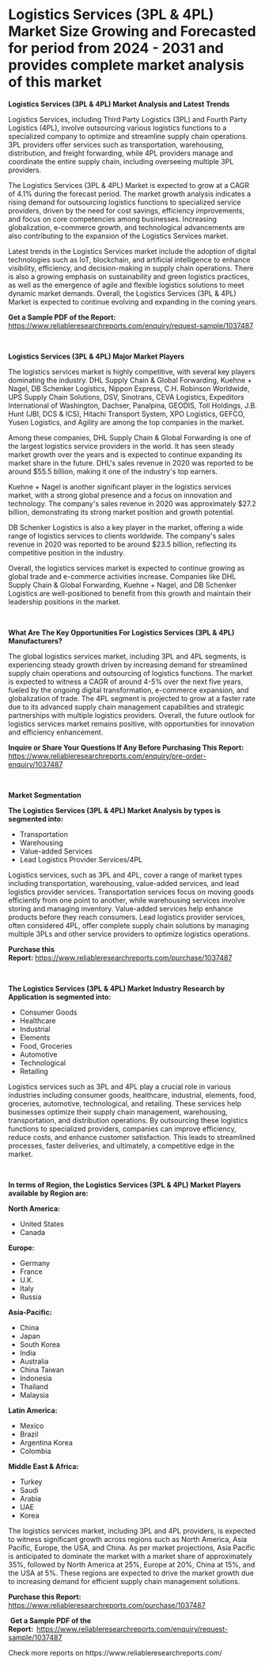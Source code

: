 <p><h1>Logistics Services (3PL & 4PL) Market Size Growing and Forecasted for period from 2024 - 2031 and provides complete market analysis of this market</h1></p><p><strong>Logistics Services (3PL & 4PL) Market Analysis and Latest Trends</strong></p>
<p><p>Logistics Services, including Third Party Logistics (3PL) and Fourth Party Logistics (4PL), involve outsourcing various logistics functions to a specialized company to optimize and streamline supply chain operations. 3PL providers offer services such as transportation, warehousing, distribution, and freight forwarding, while 4PL providers manage and coordinate the entire supply chain, including overseeing multiple 3PL providers.</p><p>The Logistics Services (3PL & 4PL) Market is expected to grow at a CAGR of 4.1% during the forecast period. The market growth analysis indicates a rising demand for outsourcing logistics functions to specialized service providers, driven by the need for cost savings, efficiency improvements, and focus on core competencies among businesses. Increasing globalization, e-commerce growth, and technological advancements are also contributing to the expansion of the Logistics Services market.</p><p>Latest trends in the Logistics Services market include the adoption of digital technologies such as IoT, blockchain, and artificial intelligence to enhance visibility, efficiency, and decision-making in supply chain operations. There is also a growing emphasis on sustainability and green logistics practices, as well as the emergence of agile and flexible logistics solutions to meet dynamic market demands. Overall, the Logistics Services (3PL & 4PL) Market is expected to continue evolving and expanding in the coming years.</p></p>
<p><strong>Get a Sample PDF of the Report:&nbsp;</strong> <a href="https://www.reliableresearchreports.com/enquiry/request-sample/1037487">https://www.reliableresearchreports.com/enquiry/request-sample/1037487</a></p>
<p>&nbsp;</p>
<p><strong>Logistics Services (3PL & 4PL) Major Market Players</strong></p>
<p><p>The logistics services market is highly competitive, with several key players dominating the industry. DHL Supply Chain & Global Forwarding, Kuehne + Nagel, DB Schenker Logistics, Nippon Express, C.H. Robinson Worldwide, UPS Supply Chain Solutions, DSV, Sinotrans, CEVA Logistics, Expeditors International of Washington, Dachser, Panalpina, GEODIS, Toll Holdings, J.B. Hunt (JBI, DCS & ICS), Hitachi Transport System, XPO Logistics, GEFCO, Yusen Logistics, and Agility are among the top companies in the market.</p><p>Among these companies, DHL Supply Chain & Global Forwarding is one of the largest logistics service providers in the world. It has seen steady market growth over the years and is expected to continue expanding its market share in the future. DHL's sales revenue in 2020 was reported to be around $55.5 billion, making it one of the industry's top earners.</p><p>Kuehne + Nagel is another significant player in the logistics services market, with a strong global presence and a focus on innovation and technology. The company's sales revenue in 2020 was approximately $27.2 billion, demonstrating its strong market position and growth potential.</p><p>DB Schenker Logistics is also a key player in the market, offering a wide range of logistics services to clients worldwide. The company's sales revenue in 2020 was reported to be around $23.5 billion, reflecting its competitive position in the industry.</p><p>Overall, the logistics services market is expected to continue growing as global trade and e-commerce activities increase. Companies like DHL Supply Chain & Global Forwarding, Kuehne + Nagel, and DB Schenker Logistics are well-positioned to benefit from this growth and maintain their leadership positions in the market.</p></p>
<p>&nbsp;</p>
<p><strong>What Are The Key Opportunities For Logistics Services (3PL & 4PL) Manufacturers?</strong></p>
<p><p>The global logistics services market, including 3PL and 4PL segments, is experiencing steady growth driven by increasing demand for streamlined supply chain operations and outsourcing of logistics functions. The market is expected to witness a CAGR of around 4-5% over the next five years, fueled by the ongoing digital transformation, e-commerce expansion, and globalization of trade. The 4PL segment is projected to grow at a faster rate due to its advanced supply chain management capabilities and strategic partnerships with multiple logistics providers. Overall, the future outlook for logistics services market remains positive, with opportunities for innovation and efficiency enhancement.</p></p>
<p><strong>Inquire or Share Your Questions If Any Before Purchasing This Report:</strong> <a href="https://www.reliableresearchreports.com/enquiry/pre-order-enquiry/1037487">https://www.reliableresearchreports.com/enquiry/pre-order-enquiry/1037487</a></p>
<p>&nbsp;</p>
<p><strong>Market Segmentation</strong></p>
<p><strong>The Logistics Services (3PL & 4PL) Market Analysis by types is segmented into:</strong></p>
<p><ul><li>Transportation</li><li>Warehousing</li><li>Value-added Services</li><li>Lead Logistics Provider Services/4PL</li></ul></p>
<p><p>Logistics services, such as 3PL and 4PL, cover a range of market types including transportation, warehousing, value-added services, and lead logistics provider services. Transportation services focus on moving goods efficiently from one point to another, while warehousing services involve storing and managing inventory. Value-added services help enhance products before they reach consumers. Lead logistics provider services, often considered 4PL, offer complete supply chain solutions by managing multiple 3PLs and other service providers to optimize logistics operations.</p></p>
<p><strong>Purchase this Report:&nbsp;</strong><a href="https://www.reliableresearchreports.com/purchase/1037487">https://www.reliableresearchreports.com/purchase/1037487</a></p>
<p>&nbsp;</p>
<p><strong>The Logistics Services (3PL & 4PL) Market Industry Research by Application is segmented into:</strong></p>
<p><ul><li>Consumer Goods</li><li>Healthcare</li><li>Industrial</li><li>Elements</li><li>Food, Groceries</li><li>Automotive</li><li>Technological</li><li>Retailing</li></ul></p>
<p><p>Logistics services such as 3PL and 4PL play a crucial role in various industries including consumer goods, healthcare, industrial, elements, food, groceries, automotive, technological, and retailing. These services help businesses optimize their supply chain management, warehousing, transportation, and distribution operations. By outsourcing these logistics functions to specialized providers, companies can improve efficiency, reduce costs, and enhance customer satisfaction. This leads to streamlined processes, faster deliveries, and ultimately, a competitive edge in the market.</p></p>
<p>&nbsp;</p>
<p><strong>In terms of Region, the Logistics Services (3PL & 4PL) Market Players available by Region are:</strong></p>
<p>
    <p> <strong> North America: </strong>
        <ul>
            <li>United States</li>
            <li>Canada</li>
        </ul>
        </p> 
    <p> <strong> Europe: </strong>
        <ul>
            <li>Germany</li>
            <li>France</li>
            <li>U.K.</li>
            <li>Italy</li>
            <li>Russia</li>
        </ul>
        </p> 
    <p> <strong> Asia-Pacific: </strong>
        <ul>
            <li>China</li>
            <li>Japan</li>
            <li>South Korea</li>
            <li>India</li>
            <li>Australia</li>
            <li>China Taiwan</li>
            <li>Indonesia</li>
            <li>Thailand</li>
            <li>Malaysia</li>
        </ul>
        </p> 
    <p> <strong> Latin America: </strong>
        <ul>
            <li>Mexico</li>
            <li>Brazil</li>
            <li>Argentina Korea</li>
            <li>Colombia</li>
        </ul>
        </p> 
    <p> <strong> Middle East & Africa: </strong>
        <ul>
            <li>Turkey</li>
            <li>Saudi</li>
            <li>Arabia</li>
            <li>UAE</li>
            <li>Korea</li>
        </ul>
    </p>
    </p>
<p><p>The logistics services market, including 3PL and 4PL providers, is expected to witness significant growth across regions such as North America, Asia Pacific, Europe, the USA, and China. As per market projections, Asia Pacific is anticipated to dominate the market with a market share of approximately 35%, followed by North America at 25%, Europe at 20%, China at 15%, and the USA at 5%. These regions are expected to drive the market growth due to increasing demand for efficient supply chain management solutions.</p></p>
<p><strong>Purchase this Report: </strong><a href="https://www.reliableresearchreports.com/purchase/1037487">https://www.reliableresearchreports.com/purchase/1037487</a></p>
<p>&nbsp;<strong>Get a Sample PDF of the Report:&nbsp;&nbsp;</strong><a href="https://www.reliableresearchreports.com/enquiry/request-sample/1037487">https://www.reliableresearchreports.com/enquiry/request-sample/1037487</a></p>
<p><strong></strong></p>
<p>Check more reports on https://www.reliableresearchreports.com/</p>